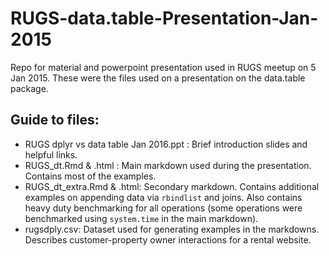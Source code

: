 # RUGS-data.table-Presentation-Jan-2015
Repo for material and powerpoint presentation used in RUGS meetup on 5 Jan 2015. These were the files used on a presentation on the data.table package.

## Guide to files:
* RUGS dplyr vs data table Jan 2016.ppt : Brief introduction slides and helpful links.
* RUGS_dt.Rmd & .html : Main markdown used during the presentation. Contains most of the examples.
* RUGS_dt_extra.Rmd & .html: Secondary markdown. Contains additional examples on appending data via `rbindlist` and joins. Also contains heavy duty benchmarking for all operations (some operations were benchmarked using `system.time` in the main markdown).
* rugsdply.csv: Dataset used for generating examples in the markdowns. Describes customer-property owner interactions for a rental website.
